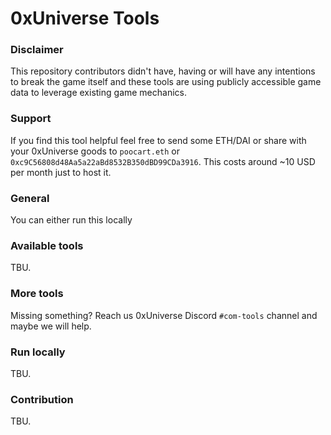 # 0xUniverse Tools

### Disclaimer 

This repository contributors didn't have, having or will have any intentions to break the game itself and these tools are using publicly accessible game data to leverage existing game mechanics.

### Support

If you find this tool helpful feel free to send some ETH/DAI or share with your 0xUniverse goods to `poocart.eth` or `0xc9C56808d48Aa5a22aBd8532B350dBD99CDa3916`. This costs around ~10 USD per month just to host it. 

### General

You can either run this locally

### Available tools

TBU.

### More tools

Missing something? Reach us 0xUniverse Discord `#com-tools` channel and maybe we will help.


### Run locally

TBU.


### Contribution

TBU.
